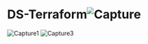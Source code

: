 # DS-Terraform![Capture](https://user-images.githubusercontent.com/122461778/211873729-50bd21f8-71e3-4208-a0cf-7e49b2d05966.PNG)
![Capture1](https://user-images.githubusercontent.com/122461778/211873736-360e3e8c-5335-4cdd-816e-f61bb28b68ba.PNG)
![Capture3](https://user-images.githubusercontent.com/122461778/211873741-fecf46f0-41ca-4cc6-8dd6-4e3eb1c2148a.PNG)
